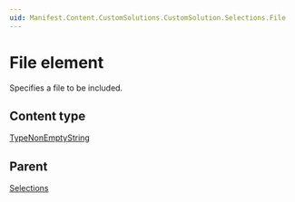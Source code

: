 ```yaml
---
uid: Manifest.Content.CustomSolutions.CustomSolution.Selections.File
---
```


# File element

Specifies a file to be included.

## Content type

[TypeNonEmptyString](xref:Manifest-TypeNonEmptyString)

## Parent

[Selections](xref:Manifest.Content.CustomSolutions.CustomSolution.Selections)
